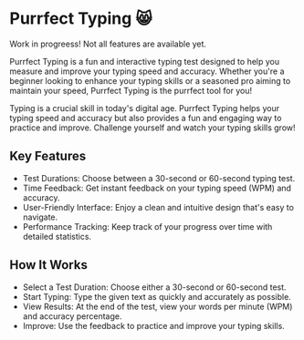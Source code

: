 # Purrfect Typing 😸

Work in progreess! Not all features are available yet.

Purrfect Typing is a fun and interactive typing test designed to help you measure and improve your typing speed and accuracy. Whether you're a beginner looking to enhance your typing skills or a seasoned pro aiming to maintain your speed, Purrfect Typing is the purrfect tool for you!

Typing is a crucial skill in today's digital age. Purrfect Typing helps your typing speed and accuracy but also provides a fun and engaging way to practice and improve. Challenge yourself and watch your typing skills grow!

## Key Features

- Test Durations: Choose between a 30-second or 60-second typing test.
- Time Feedback: Get instant feedback on your typing speed (WPM) and accuracy.
- User-Friendly Interface: Enjoy a clean and intuitive design that's easy to navigate.
- Performance Tracking: Keep track of your progress over time with detailed statistics.

## How It Works

- Select a Test Duration: Choose either a 30-second or 60-second test.
- Start Typing: Type the given text as quickly and accurately as possible.
- View Results: At the end of the test, view your words per minute (WPM) and accuracy percentage.
- Improve: Use the feedback to practice and improve your typing skills.
